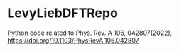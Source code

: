 # LevyLiebDFTRepo
Python code related to Phys. Rev. A 106, 042807(2022), https://doi.org/10.1103/PhysRevA.106.042807
